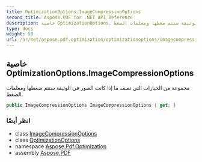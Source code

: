```yaml
---
title: OptimizationOptions.ImageCompressionOptions
second_title: Aspose.PDF for .NET API Reference
description: خاصية OptimizationOptions. مجموعة من الخيارات التي تصف ما إذا كانت الصور في الوثيقة ستتم ضغطها ومعلمات الضغط
type: docs
weight: 50
url: /ar/net/aspose.pdf.optimization/optimizationoptions/imagecompressionoptions/
---
```

## خاصية OptimizationOptions.ImageCompressionOptions

مجموعة من الخيارات التي تصف ما إذا كانت الصور في الوثيقة ستتم ضغطها ومعلمات الضغط.

```csharp
public ImageCompressionOptions ImageCompressionOptions { get; }
```

### انظر أيضًا

* class [ImageCompressionOptions](../../imagecompressionoptions/)
* class [OptimizationOptions](../)
* namespace [Aspose.Pdf.Optimization](../../../aspose.pdf.optimization/)
* assembly [Aspose.PDF](../../../)